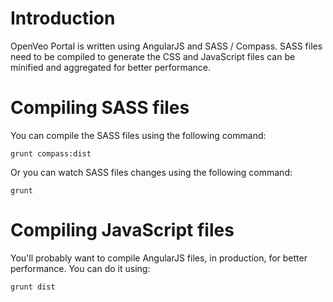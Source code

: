 # Introduction

OpenVeo Portal is written using AngularJS and SASS / Compass. SASS files need to be compiled to generate the CSS and JavaScript files can be minified and aggregated for better performance.

# Compiling SASS files

You can compile the SASS files using the following command:

    grunt compass:dist

Or you can watch SASS files changes using the following command:

    grunt

# Compiling JavaScript files

You'll probably want to compile AngularJS files, in production, for better performance. You can do it using:

    grunt dist
